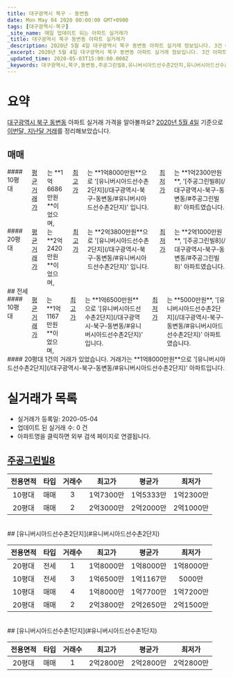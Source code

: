 ```yaml
---
title: 대구광역시 북구 - 동변동
date: Mon May 04 2020 00:00:00 GMT+0900
tags: [대구광역시-북구]
_site_name: 매일 업데이트 되는 아파트 실거래가
_title: 대구광역시 북구 동변동 아파트 실거래가
_description: 2020년 5월 4일 대구광역시 북구 동변동 아파트 실거래 정보입니다. 3건 아파트 정보가 있습니다.
_excerpt: 2020년 5월 4일 대구광역시 북구 동변동 아파트 실거래 정보입니다. 3건 아파트 정보가 있습니다.
_updated_time: 2020-05-03T15:00:00.000Z
_keywords: 대구광역시,북구,동변동,주공그린빌8,유니버시아드선수촌2단지,유니버시아드선수촌1단지
---
```





# 요약
<ins>대구광역시 북구 동변동</ins> 아파트 실거래 가격을 알아볼까요? <ins>2020년 5월 4일</ins> 기준으로 <ins>이번달, 지난달 거래</ins>를 정리해보았습니다.

## 매매
<div class="container">
<div class="six columns" markdown="1">
#### 10평대
<ins>평균 거래가</ins>는 **1억6686만원**이었으며, <ins>최고가</ins>는 **1억8000만원**으로 '[유니버시아드선수촌2단지](/대구광역시-북구-동변동/#유니버시아드선수촌2단지)' 입니다. <ins>최저가</ins>는 **1억2300만원**, '[주공그린빌8](/대구광역시-북구-동변동/#주공그린빌8)' 아파트였습니다.
</div>
<div class="six columns" markdown="1">
#### 20평대
<ins>평균 거래가</ins>는 **2억2420만원**이었으며, <ins>최고가</ins>는 **2억3800만원**으로 '[유니버시아드선수촌2단지](/대구광역시-북구-동변동/#유니버시아드선수촌2단지)' 입니다. <ins>최저가</ins>는 **2억1000만원**, '[주공그린빌8](/대구광역시-북구-동변동/#주공그린빌8)' 아파트였습니다.
</div>
</div>
## 전세
<div class="container">
<div class="six columns" markdown="1">
#### 10평대
<ins>평균 거래가</ins>는 **1억1167만원**이었으며, <ins>최고가</ins>는 **1억6500만원**으로 '[유니버시아드선수촌2단지](/대구광역시-북구-동변동/#유니버시아드선수촌2단지)' 입니다. <ins>최저가</ins>는 **5000만원**, '[유니버시아드선수촌2단지](/대구광역시-북구-동변동/#유니버시아드선수촌2단지)' 아파트였습니다.
</div>
<div class="six columns" markdown="1">
#### 20평대
1건의 거래가 있었습니다. 거래가는 **1억8000만원**으로 '[유니버시아드선수촌2단지](/대구광역시-북구-동변동/#유니버시아드선수촌2단지)' 아파트입니다.
</div>
</div>



# 실거래가 목록
- 실거래가 등록일: 2020-05-04
- 업데이트 된 실거래 수: 0 건
- 아파트명을 클릭하면 외부 검색 페이지로 연결됩니다.

## [주공그린빌8](#주공그린빌8)

|전용면적|타입|거래수|최고가|평균가|최저가|
|:---:|:---:|:---:|:---:|:---:|:---:|
|10평대|<span class="deal-type-1">매매</span>|3|1억7300만|1억5333만|1억2300만|
|20평대|<span class="deal-type-1">매매</span>|2|2억3000만|2억2000만|2억1000만|

<br/>
## [유니버시아드선수촌2단지](#유니버시아드선수촌2단지)

|전용면적|타입|거래수|최고가|평균가|최저가|
|:---:|:---:|:---:|:---:|:---:|:---:|
|20평대|<span class="deal-type-2">전세</span>|1|1억8000만|1억8000만|1억8000만|
|10평대|<span class="deal-type-2">전세</span>|3|1억6500만|1억1167만|5000만|
|10평대|<span class="deal-type-1">매매</span>|4|1억8000만|1억7700만|1억7200만|
|20평대|<span class="deal-type-1">매매</span>|2|2억3800만|2억2650만|2억1500만|

<br/>
## [유니버시아드선수촌1단지](#유니버시아드선수촌1단지)

|전용면적|타입|거래수|최고가|평균가|최저가|
|:---:|:---:|:---:|:---:|:---:|:---:|
|20평대|<span class="deal-type-1">매매</span>|1|2억2800만|2억2800만|2억2800만|

<br/>



